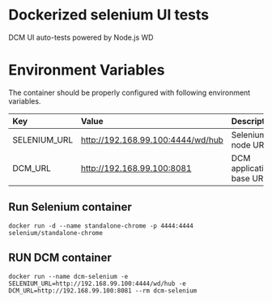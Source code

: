 # Dockerized selenium UI tests
DCM UI auto-tests powered by Node.js WD

# Environment Variables
The container should be properly configured with following environment variables.

Key | Value | Description
:-- | :-- | :-- 
SELENIUM_URL | http://192.168.99.100:4444/wd/hub | Selenium node URL.
DCM_URL | http://192.168.99.100:8081 | DCM application base URL.

## Run Selenium container
```
docker run -d --name standalone-chrome -p 4444:4444 selenium/standalone-chrome
```

## RUN DCM container
```
docker run --name dcm-selenium -e SELENIUM_URL=http://192.168.99.100:4444/wd/hub -e DCM_URL=http://192.168.99.100:8081 --rm dcm-selenium
```
